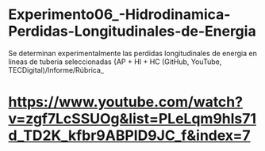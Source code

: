 # Experimento06_-Hidrodinamica-Perdidas-Longitudinales-de-Energia
Se determinan experimentalmente las perdidas longitudinales de energia en lineas de tuberia seleccionadas {AP + HI + HC (GitHub, YouTube, TECDigital)/Informe/Rúbrica_

# https://www.youtube.com/watch?v=zgf7LcSSUOg&list=PLeLqm9hls71d_TD2K_kfbr9ABPID9JC_f&index=7
